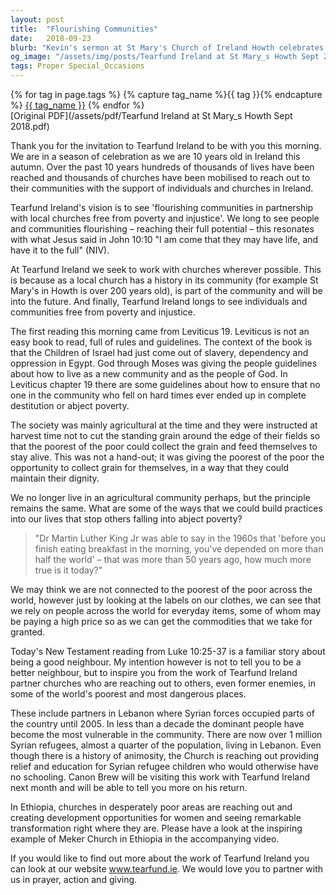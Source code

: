 ```yaml
---
layout: post
title:  "Flourishing Communities"
date:   2018-09-23
blurb: "Kevin's sermon at St Mary's Church of Ireland Howth celebrates Tearfund Ireland's 10th anniversary and its vision for flourishing communities free from poverty and injustice. Drawing from biblical teachings and the work of partner churches, he inspires action towards creating a world where everyone can maintain their dignity and reach their full potential."
og_image: "/assets/img/posts/Tearfund Ireland at St Mary_s Howth Sept 2018.png"
tags: Proper Special_Occasions
---    
```

<div class="tag-pills">
  {% for tag in page.tags %}
    {% capture tag_name %}{{ tag }}{% endcapture %}
    <a href="{{ site.baseurl }}/tag/{{ tag_name | slugify }}" class="tag-pill">{{ tag_name }}</a>
  {% endfor %}
</div>
[Original PDF](/assets/pdf/Tearfund Ireland at St Mary_s Howth Sept 2018.pdf)

Thank you for the invitation to Tearfund Ireland to be with you this morning. We are in a season of celebration as we are 10 years old in Ireland this autumn. Over the past 10 years hundreds of thousands of lives have been reached and thousands of churches have been mobilised to reach out to their communities with the support of individuals and churches in Ireland.

Tearfund Ireland's vision is to see 'flourishing communities in partnership with local churches free from poverty and injustice'. We long to see people and communities flourishing – reaching their full potential – this resonates with what Jesus said in John 10:10 "I am come that they may have life, and have it to the full" (NIV).

At Tearfund Ireland we seek to work with churches wherever possible. This is because as a local church has a history in its community (for example St Mary's in Howth is over 200 years old), is part of the community and will be into the future. And finally, Tearfund Ireland longs to see individuals and communities free from poverty and injustice.

The first reading this morning came from Leviticus 19. Leviticus is not an easy book to read, full of rules and guidelines. The context of the book is that the Children of Israel had just come out of slavery, dependency and oppression in Egypt. God through Moses was giving the people guidelines about how to live as a new community and as the people of God. In Leviticus chapter 19 there are some guidelines about how to ensure that no one in the community who fell on hard times ever ended up in complete destitution or abject poverty.

The society was mainly agricultural at the time and they were instructed at harvest time not to cut the standing grain around the edge of their fields so that the poorest of the poor could collect the grain and feed themselves to stay alive. This was not a hand-out; it was giving the poorest of the poor the opportunity to collect grain for themselves, in a way that they could maintain their dignity.

We no longer live in an agricultural community perhaps, but the principle remains the same. What are some of the ways that we could build practices into our lives that stop others falling into abject poverty?

> "Dr Martin Luther King Jr was able to say in the 1960s that 'before you finish eating breakfast in the morning, you've depended on more than half the world' – that was more than 50 years ago, how much more true is it today?"

We may think we are not connected to the poorest of the poor across the world, however just by looking at the labels on our clothes, we can see that we rely on people across the world for everyday items, some of whom may be paying a high price so as we can get the commodities that we take for granted.

Today's New Testament reading from Luke 10:25-37 is a familiar story about being a good neighbour. My intention however is not to tell you to be a better neighbour, but to inspire you from the work of Tearfund Ireland partner churches who are reaching out to others, even former enemies, in some of the world's poorest and most dangerous places.

These include partners in Lebanon where Syrian forces occupied parts of the country until 2005. In less than a decade the dominant people have become the most vulnerable in the community. There are now over 1 million Syrian refugees, almost a quarter of the population, living in Lebanon. Even though there is a history of animosity, the Church is reaching out providing relief and education for Syrian refugee children who would otherwise have no schooling. Canon Brew will be visiting this work with Tearfund Ireland next month and will be able to tell you more on his return.

In Ethiopia, churches in desperately poor areas are reaching out and creating development opportunities for women and seeing remarkable transformation right where they are. Please have a look at the inspiring example of Meker Church in Ethiopia in the accompanying video.

If you would like to find out more about the work of Tearfund Ireland you can look at our website www.tearfund.ie. We would love you to partner with us in prayer, action and giving.
